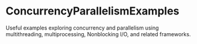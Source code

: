 # ConcurrencyParallelismExamples
Useful examples exploring concurrency and parallelism using multithreading, multiprocessing, Nonblocking I/O, and related frameworks. 
